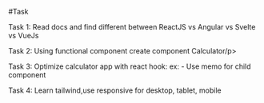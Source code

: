 #Task
<p>Task 1: Read docs and find different between ReactJS vs Angular vs Svelte vs VueJs </p>
<p>Task 2: Using functional component create component Calculator/p>
<p>Task 3: Optimize calculator app with react hook: ex: - Use memo for child component </p>
<p>Task 4: Learn tailwind,use responsive for desktop, tablet, mobile </p>
